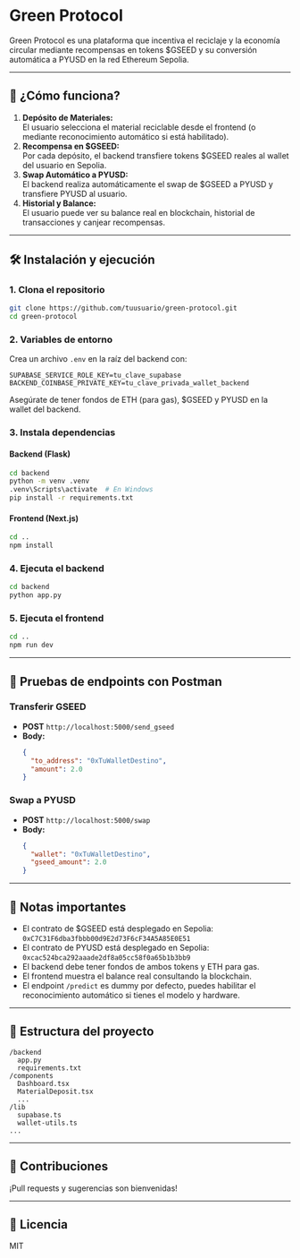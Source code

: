 # Green Protocol

Green Protocol es una plataforma que incentiva el reciclaje y la economía circular mediante recompensas en tokens $GSEED y su conversión automática a PYUSD en la red Ethereum Sepolia.

---

## 🚀 ¿Cómo funciona?

1. **Depósito de Materiales:**  
   El usuario selecciona el material reciclable desde el frontend (o mediante reconocimiento automático si está habilitado).
2. **Recompensa en $GSEED:**  
   Por cada depósito, el backend transfiere tokens $GSEED reales al wallet del usuario en Sepolia.
3. **Swap Automático a PYUSD:**  
   El backend realiza automáticamente el swap de $GSEED a PYUSD y transfiere PYUSD al usuario.
4. **Historial y Balance:**  
   El usuario puede ver su balance real en blockchain, historial de transacciones y canjear recompensas.

---

## 🛠️ Instalación y ejecución

### 1. Clona el repositorio

```bash
git clone https://github.com/tuusuario/green-protocol.git
cd green-protocol
```

### 2. Variables de entorno

Crea un archivo `.env` en la raíz del backend con:

```
SUPABASE_SERVICE_ROLE_KEY=tu_clave_supabase
BACKEND_COINBASE_PRIVATE_KEY=tu_clave_privada_wallet_backend
```

Asegúrate de tener fondos de ETH (para gas), $GSEED y PYUSD en la wallet del backend.

### 3. Instala dependencias

#### Backend (Flask)

```bash
cd backend
python -m venv .venv
.venv\Scripts\activate  # En Windows
pip install -r requirements.txt
```

#### Frontend (Next.js)

```bash
cd ..
npm install
```

### 4. Ejecuta el backend

```bash
cd backend
python app.py
```

### 5. Ejecuta el frontend

```bash
cd ..
npm run dev
```

---

## 🧪 Pruebas de endpoints con Postman

### Transferir GSEED

- **POST** `http://localhost:5000/send_gseed`
- **Body:**
  ```json
  {
    "to_address": "0xTuWalletDestino",
    "amount": 2.0
  }
  ```

### Swap a PYUSD

- **POST** `http://localhost:5000/swap`
- **Body:**
  ```json
  {
    "wallet": "0xTuWalletDestino",
    "gseed_amount": 2.0
  }
  ```

---

## 📝 Notas importantes

- El contrato de $GSEED está desplegado en Sepolia:  
  `0xC7C31F6dba3fbbb00d9E2d73F6cF34A5A85E0E51`
- El contrato de PYUSD está desplegado en Sepolia:  
  `0xcac524bca292aaade2df8a05cc58f0a65b1b3bb9`
- El backend debe tener fondos de ambos tokens y ETH para gas.
- El frontend muestra el balance real consultando la blockchain.
- El endpoint `/predict` es dummy por defecto, puedes habilitar el reconocimiento automático si tienes el modelo y hardware.

---

## 📂 Estructura del proyecto

```
/backend
  app.py
  requirements.txt
/components
  Dashboard.tsx
  MaterialDeposit.tsx
  ...
/lib
  supabase.ts
  wallet-utils.ts
...
```

---

## 🤝 Contribuciones

¡Pull requests y sugerencias son bienvenidas!

---

## 📄 Licencia

MIT